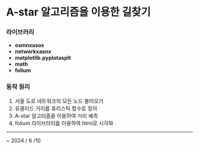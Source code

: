 # A-star 알고리즘을 이용한 길찾기

### 라이브러리

* **osmnxasox**
* **networkxasnx**
* **matplotlib.pyplotasplt**
* **math**
* **folium**

### 동작 원리

1. 서울 도로 네트워크의 모든 노드 불러오기
2. 유클리드 거리를 휴리스틱 함수로 정의
3. A-star 알고리즘을 이용하여 거리 예측
4. folium 라이브러리를 이용하여 html로 시각화

---

~ 2024 / 6 /10
